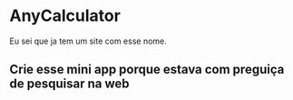 # AnyCalculator
Eu sei que ja tem um site com esse nome.

## Crie esse mini app porque estava com preguiça de pesquisar na web

